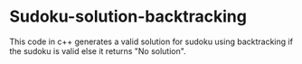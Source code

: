 # Sudoku-solution-backtracking
This code in c++ generates a valid solution for sudoku using backtracking if the sudoku is valid else it returns "No solution".
